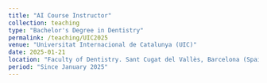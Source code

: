 ```yaml
---
title: "AI Course Instructor"
collection: teaching
type: "Bachelor's Degree in Dentistry"
permalink: /teaching/UIC2025
venue: "Universitat Internacional de Catalunya (UIC)"
date: 2025-01-21
location: "Faculty of Dentistry. Sant Cugat del Vallès, Barcelona (Spain)"
period: "Since January 2025"
---
```

